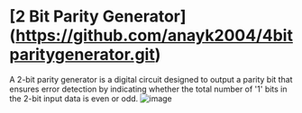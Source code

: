# [2 Bit Parity Generator] (https://github.com/anayk2004/4bitparitygenerator.git)
A 2-bit parity generator is a digital circuit designed to output a parity bit that ensures error detection by indicating whether the total number of '1' bits in the 2-bit input data is even or odd.
![image](https://github.com/user-attachments/assets/700f30b7-2d64-470a-b991-23c9bdc205cf)

